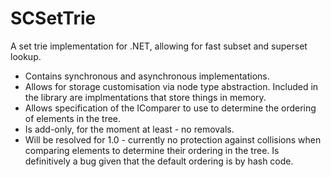 # SCSetTrie

A set trie implementation for .NET, allowing for fast subset and superset lookup.

* Contains synchronous and asynchronous implementations.
* Allows for storage customisation via node type abstraction.
  Included in the library are implmentations that store things in memory.
* Allows specification of the IComparer to use to determine the ordering of elements in
  the tree.
* Is add-only, for the moment at least - no removals.
* Will be resolved for 1.0 - currently no protection against collisions when comparing
  elements to determine their ordering in the tree. Is definitively a bug given that the 
  default ordering is by hash code.
